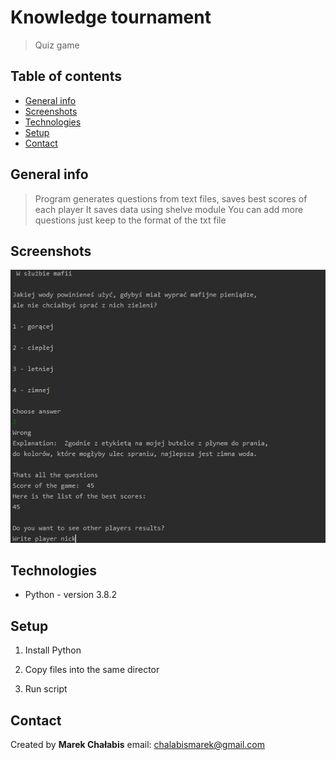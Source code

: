 # Knowledge tournament
> Quiz game

## Table of contents
* [General info](#general-info)
* [Screenshots](#screenshots)
* [Technologies](#technologies)
* [Setup](#setup)
* [Contact](#contact)

## General info
> Program generates questions from text files, saves best scores of each player
> It saves data using shelve module
> You can add more questions just keep to the format of the txt file

## Screenshots
![game](./game.PNG)

## Technologies
* Python - version 3.8.2

## Setup
1. Install Python 

2. Copy files into the same director

3. Run script

## Contact
Created by <b>Marek Chałabis</b> email: chalabismarek@gmail.com
